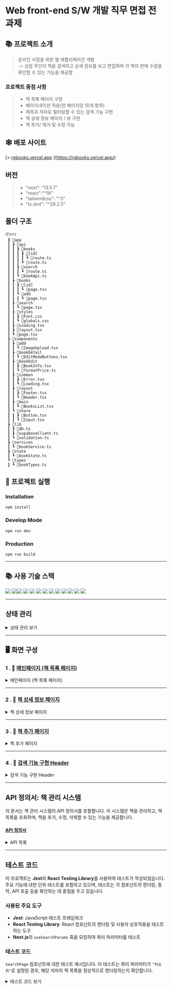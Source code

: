 # Web front-end S/W 개발 직무 면접 전 과제

## 📚 프로젝트 소개 
> 온라인 서점을 위한 웹 애플리케이션 개발
> <br/>-> 상점 주인이 책을 검색하고 상세 정보를 보고 편집하며 각 책의 판매 수량을 확인할 수 있는 기능을 제공함

### 프로젝트 중점 사항
> - 책 목록 페이지 구현
> - 페이지네이션 적용(한 페이지당 10개 항목)
> - 제목과 저자로 필터링할 수 있는 검색 기능 구현
> - 책 상세 정보 페이지 / 뷰 구현
> - 책 추가/ 제거 및 수정 가능


## 🕸️ 배포 사이트

[> [rgbooks.vercel.app](rgbooks.vercel.app)
](https://rgbooks.vercel.app/)

## 버전
> - "next": "13.5.7"
> - "react":"^18"
> - "tailwindcss": "^3"
> - "ts-jest": "^29.2.5"

## 폴더 구조
```
📦src
 ┣ 📂app
 ┃ ┣ 📂api
 ┃ ┃ ┣ 📂books
 ┃ ┃ ┃ ┣ 📂[id]
 ┃ ┃ ┃ ┃ ┗ 📜route.ts
 ┃ ┃ ┃ ┗ 📜route.ts
 ┃ ┃ ┣ 📂search
 ┃ ┃ ┃ ┗ 📜route.ts
 ┃ ┃ ┗ 📜bookApi.ts
 ┃ ┣ 📂books
 ┃ ┃ ┣ 📂[id]
 ┃ ┃ ┃ ┗ 📜page.tsx
 ┃ ┃ ┗ 📂add
 ┃ ┃ ┃ ┗ 📜page.tsx
 ┃ ┣ 📂search
 ┃ ┃ ┗ 📜page.tsx
 ┃ ┣ 📂styles
 ┃ ┃ ┣ 📜Font.css
 ┃ ┃ ┗ 📜globals.css
 ┃ ┣ 📜Loading.tsx
 ┃ ┣ 📜layout.tsx
 ┃ ┗ 📜page.tsx
 ┣ 📂components
 ┃ ┣ 📂add
 ┃ ┃ ┗ 📜ImageUpload.tsx
 ┃ ┣ 📂bookDetail
 ┃ ┃ ┗ 📜EditModeButtons.tsx
 ┃ ┣ 📂bookEdit
 ┃ ┃ ┣ 📜BookInfo.tsx
 ┃ ┃ ┗ 📜formatPrice.ts
 ┃ ┣ 📂common
 ┃ ┃ ┣ 📜Error.tsx
 ┃ ┃ ┗ 📜Loading.tsx
 ┃ ┣ 📂layout
 ┃ ┃ ┣ 📜Footer.tsx
 ┃ ┃ ┗ 📜Header.tsx
 ┃ ┣ 📂main
 ┃ ┃ ┗ 📜BooksList.tsx
 ┃ ┗ 📂share
 ┃ ┃ ┣ 📜Button.tsx
 ┃ ┃ ┗ 📜Input.tsx
 ┣ 📂lib
 ┃ ┣ 📜db.ts
 ┃ ┣ 📜supabaseClient.ts
 ┃ ┗ 📜validation.ts
 ┣ 📂services
 ┃ ┗ 📜bookService.ts
 ┣ 📂state
 ┃ ┗ 📜bookState.ts
 ┗ 📂types
 ┃ ┗ 📜bookTypes.ts
```

## 🏁 프로젝트 실행
### Installation
```
npm install
```
### Develop Mode
```
npm run dev
```
### Production
```
npm run build
```
----

## 📚 사용 기술 스택
<img src="https://img.shields.io/badge/Next.js-000000?style=flat-square&logo=Next.js&logoColor=white"/> <img src="https://img.shields.io/badge/React-61DAFB?style=flat-square&logo=React&logoColor=black"/><img src="https://img.shields.io/badge/React Query-FF4154?style=flat-square&logo=react-query&logoColor=white"/> <img src="https://img.shields.io/badge/Recoil-3578E5?style=flat-square&logo=Recoil&logoColor=white"/>
<img src="https://img.shields.io/badge/Tailwind CSS-06B6D4?style=flat-square&logo=Tailwind CSS&logoColor=white"/> <img src="https://img.shields.io/badge/Vercel-000000?style=flat-square&logo=Vercel&logoColor=white"/> <img src="https://img.shields.io/badge/Supabase-3ECF8E?style=flat-square&logo=supabase&logoColor=white"/> <img src="https://img.shields.io/badge/Prisma-2D3748?style=flat-square&logo=Prisma&logoColor=white"/> <img src="https://img.shields.io/badge/Jest-%23C21325?style=flat-square&logo=jest&logoColor=white"/> <img src="https://img.shields.io/badge/React Testing Library-E33332?style=flat-square&logo=testing-library&logoColor=white"/> <img src="https://img.shields.io/badge/JavaScript-F7DF1E?style=flat-square&logo=javascript&logoColor=black"/> <img src="https://img.shields.io/badge/Git-F05032?style=flat-square&logo=git&logoColor=white"/> <img src="https://img.shields.io/badge/GitHub-181717?style=flat-square&logo=GitHub&logoColor=white"/>

---

## 상태 관리
<details>

 <summary>상태 관리 보기</summary>
  
  ### 상태 관리 라이브러리

  - **React Query**: 서버 데이터를 가져오고 캐싱하는 데 사용됩니다. 예를 들어, 도서 목록 데이터를 서버에서 가져오는 데 `useQuery` 훅을 사용합니다.
  - **Recoil**: 애플리케이션의 전역 상태 관리를 위해 사용됩니다. 컴포넌트 간 상태 공유와 업데이트가 간편합니다. 예를 들어, 책 등록 폼에서 사용자의 입력 데이터를 상태로 관리하는 데 `useRecoilState`를 사용합니다.

  ### 상태 흐름

  - `useQuery` 훅을 통해 `books` 데이터를 가져옵니다.
  - 데이터 로딩 중에는 로딩 컴포넌트를 표시하고, 에러가 발생하면 에러 메시지를 표시합니다.
  - `books` 데이터가 존재하지 않으면 "책이 없습니다."라는 메시지를 표시합니다.
  - `Recoil`을 통해 책 등록 폼의 상태를 관리합니다. 사용자가 폼을 작성할 때 입력값을 `bookStateAdd` 상태에 저장합니다.

  ### 상태 업데이트

  상태 값은 `useQuery`와 `useRecoilState`를 사용하여 관리됩니다. `react-query`는 서버 데이터를 자동으로 캐시하고, 상태가 변경되면 컴포넌트가 자동으로 리렌더링됩니다. `Recoil`은 애플리케이션 내에서 전역적으로 상태를 관리할 수 있게 해줍니다.

  ```tsx
  const {
    data: books = [],
    error,
    isLoading,
  } = useQuery<Book[], Error>({
    queryKey: ['books'],
    queryFn: fetchBooks,
  });
```

``` const [bookData, setBookData] = useRecoilState(bookStateAdd);```

</details>

---

## 🖥️ 화면 구성

### 1 . 📖 **[메인페이지 (책 목록 페이지)](##)**
<details>
  <summary>메인페이지 (책 목록 페이지)</summary>

  | **메인페이지 (책 목록 페이지)** |  
  |:------------:|  
  | ![main](https://velog.velcdn.com/images/leeeee/post/edbc9764-3998-4075-b7e9-f1d137dc1b64/image.png) |  

  ### 1. **책 목록 데이터 로드**
  - **`/api/books` 엔드포인트**에서 데이터를 요청하여 책 목록을 가져옵니다.
  - **React Query의 `useQuery` 훅**을 사용하여 비동기 데이터를 효율적으로 처리합니다.
    - **데이터 상태 관리**:
      - **로딩 중**: `Loading` 컴포넌트를 표시.
      - **에러 발생**: `ErrorMessage` 컴포넌트를 표시.
      - **성공 시**: 책 목록 데이터를 `BooksList` 컴포넌트로 렌더링.
    - **캐싱 기능**: 새로운 데이터 요청이 필요하지 않은 경우, 저장된 캐시 데이터를 활용하여 빠르게 데이터를 표시합니다.

  ### 2. **페이지네이션**
  - **페이지당 10개씩** 데이터를 표시합니다.
  - 페이지 하단에는 **페이지네이션 네비게이션 버튼**을 제공합니다.
    - **탐색 기능**:
      - 사용자는 이전, 다음, 또는 특정 페이지로 이동할 수 있습니다.
    - **상태 관리**:
      - 현재 페이지는 **강조 표시**됩니다.
      - 첫 번째 및 마지막 페이지에서는 **이전/다음 버튼 비활성화**.
  - 이러한 방식으로 직관적이고 효율적인 탐색 환경을 제공합니다.

  ## 💡 요약
  - **데이터 로드**: `useQuery`를 활용한 비동기 데이터 처리 및 캐싱.
  - **UI 구성**: 로딩, 에러, 성공 상태에 따라 유연한 UI 표시.
  - **페이지네이션**: 사용자 친화적인 탐색 환경 제공.
</details>

---

### 2 . 📖 **[책 상세 정보 페이지](##)**
<details>
  <summary>책 상세 정보 페이지</summary>

  책 상세 정보 페이지는 **특정 도서의 정보를 확인**하고, **수정**하거나 **삭제**할 수 있는 기능을 제공합니다. 페이지는 다음과 같은 주요 기능으로 구성되어 있습니다.

  |  **책 상세정보 페이지**  | **수정 모드**  |
  |:------------:|:------------:|
  | ![book-detail](https://velog.velcdn.com/images/leeeee/post/0deccb1e-7533-43e8-bacb-54bee7b1aac9/image.png) | ![edit-mode](https://velog.velcdn.com/images/leeeee/post/c3c56247-9a1d-4879-bf30-5d2baf75e309/image.png) |

  ### 📚 도서 정보 가져오기
  - **`useEffect`** 훅을 사용하여 페이지가 렌더링될 때, 도서 ID를 기반으로 해당 도서 정보를 서버에서 비동기로 가져옵니다.
  - **`fetchBookById` API**를 호출하여 데이터를 받아오며, 성공 시 다음 상태를 업데이트합니다:
    - **`book`** 상태: 렌더링에 사용되는 데이터.
    - **Recoil 상태 (`bookEditState`)**: 수정 모드에서 사용되는 데이터.
  - **실패 시** 에러 메시지를 설정하여 `ErrorMessage` 컴포넌트로 표시합니다.

  ### ✏️ 도서 수정 기능
  1. **수정 모드 활성화**  
     - **수정 버튼**을 클릭하면 수정 모드로 전환됩니다.
     - 수정 모드에서는 제목, 저자, 수량, 가격, 설명 등의 필드가 **`input`** 또는 **`textarea`**로 변환됩니다.
  2. **실시간 수정**  
     - **Recoil 상태 (`bookEditState`)**를 활용하여 입력값을 즉시 반영합니다.
     - 필드 수정 시, 상태가 실시간으로 업데이트되어 사용자 경험이 향상됩니다.
  3. **수정 내용 저장**  
     - **저장 버튼**을 클릭하여 수정된 데이터를 저장합니다.
     - `handleSave` 함수는 Recoil 상태에서 데이터를 가져와 새로운 객체를 생성하고, **`updateBookById` API**를 호출하여 서버에 저장합니다.
     - 서버에서 수정된 데이터를 반환받아 **`book` 상태**를 업데이트하며, 수정 모드를 종료합니다.
     - API 호출 실패 시 에러 메시지를 표시합니다.

  ### 🗑️ 도서 삭제 기능
  1. **삭제 모드 활성화**  
     - **삭제 버튼**을 클릭하면 해당 도서를 삭제할 수 있습니다.
  2. **삭제 동작**  
     - `handleDelete` 함수는 **`deleteBookById` API**를 호출하여 서버에서 특정 도서를 삭제합니다.
     - 삭제 성공 시:
       - **알림 메시지**가 표시됩니다.
       - 사용자가 **홈 페이지(`/`)**로 리다이렉트됩니다.
     - 삭제 실패 시 **에러 메시지**가 표시됩니다.

  ## 💡 주요 기능 요약
  - **도서 정보 확인**: 비동기 API 호출로 정보를 가져오고, 페이지에 렌더링합니다.
  - **수정 기능**: 제목, 저자, 수량, 가격, 설명 등을 수정하고 저장할 수 있습니다.
  - **삭제 기능**: 특정 도서를 삭제하여 데이터베이스에서 제거할 수 있습니다.
</details>

---

### 3 . 📖 **[책 추가 페이지](##)**
<details>
  <summary>책 추가 페이지</summary>

  | **책 추가 페이지** |  
  |:------------:|  
  | ![add-book](https://velog.velcdn.com/images/leeeee/post/e1597c0a-1553-416e-ac4b-9a56ee3a7bd5/image.png) |  

  ### 1. **책 정보 입력**
  사용자는 책의 **제목**, **저자**, **가격**, **수량**, **설명**을 입력할 수 있습니다. 입력된 데이터는 **`useRecoilState`**를 사용하여 상태로 관리됩니다.

  - **입력 필드**:
    - 제목, 저자, 가격, 수량, 책 설명을 위한 입력란.
    - 책 이미지 업로드 기능(`ImageUpload` 컴포넌트).
    
  ### 2. **유효성 검사**
  - 책 정보를 제출할 때, **`bookSchema`**를 사용하여 유효성 검사를 수행합니다.
  - 검사에 실패하면, 각 필드에 대한 **에러 메시지**가 표시됩니다.

  ### 3. **책 추가**
  - **`useMutation`**을 활용하여 책 정보를 서버에 POST 요청을 통해 추가합니다.
  - 성공적으로 책이 등록되면, **알림**을 표시하고, 초기 상태로 되돌린 후 홈 페이지로 리다이렉트됩니다.

  ### 4. **에러 처리**
  - 책 추가 과정에서 오류가 발생하면 **에러 메시지**가 표시됩니다.
</details>

---

### 4 . 📖 **[검색 기능 구현 Header](##)**
<details>
  <summary>검색 기능 구현 Header</summary>

  |  **Header**  | **검색 결과 반환 컴포넌트 (/search)** |
  |:------------:|:------------:|
  | ![Header](https://velog.velcdn.com/images/leeeee/post/eb409901-cdf8-439a-ad4e-2cf66e4029fd/image.png) | ![search](https://velog.velcdn.com/images/leeeee/post/ccf117f3-bef1-40a0-a650-9a9d4133332a/image.png) |

  - **기능**: 검색창과 드롭다운 메뉴를 통해 사용자가 검색 옵션을 선택하고 검색어를 입력할 수 있도록 함.
  - **상태 관리** :
    - `isDropdownOpen`: 드롭다운 메뉴의 열림/닫힘 상태를 관리.
    - `selectedOption`: 선택된 검색 옵션을 저장 (기본값: '통합검색').
    - `searchTerm`: 사용자가 입력한 검색어를 저장.
    
  - **핵심 로직**:
    - 드롭다운을 클릭하면 `isDropdownOpen` 상태가 변경되고, 그에 따라 드롭다운 메뉴가 보임.
    - 검색어와 선택된 옵션을 이용해 검색 요청을 `/search` URL로 보내며, URL 쿼리 파라미터로 `option`과 `query`를 전달.
    - 검색 버튼 클릭 시 `handleSearch` 함수가 호출되어 해당 쿼리 파라미터를 포함하는 URL로 라우팅.
</details>

---

## API 정의서: 책 관리 시스템

이 문서는 책 관리 시스템의 API 정의서를 포함합니다. 이 시스템은 책을 관리하고, 책 목록을 조회하며, 책을 추가, 수정, 삭제할 수 있는 기능을 제공합니다.

#### [API 정의서](#)

<details>
  <summary>API 목록</summary>

  ## 1. **책 목록 조회 (GET /api/books)**

  - **목적**: 모든 책 목록을 조회
  - **메소드**: `GET`
  - **URL**: `/api/books`
  - **쿼리 파라미터**:
    - `author` (선택적): 특정 저자의 책만 조회
    - `priceMin` (선택적): 최소 가격으로 필터링
    - `priceMax` (선택적): 최대 가격으로 필터링
    - `page` (선택적): 페이지 번호
    - `limit` (선택적): 한 페이지에 표시할 책의 수
  - **응답 예시**:
    ```json
    {
      "data": [
        {
          "id": 32,
          "title": "엄마의 대화력",
          "author": "허승희",
          "price": 19000,
          "quantity": 12,
          "imageUrl": "https://image.jpg",
          "description": "책 설명"
        }
     ]
    }

    ```

  ### 2. **책 상세 조회 (GET /api/books/:id)**

  - **목적**: 책의 상세 정보를 조회
  - **메소드**: `GET`
  - **URL**: `/api/books/:id`
  - **URL 파라미터**:
    - `id`: 책의 고유 ID
  - **응답 예시**:
    ```json
    {
      "id": 32,
      "title": "엄마의 대화력",
      "author": "허승희",
      "price": 19000,
      "quantity": 12,
      "imageUrl": "https://image.jpg",
      "description": "책 설명"
    }
    ```

  ### 3. **책 추가 (POST /api/books)**

  - **목적**: 새 책을 추가
  - **메소드**: `POST`
  - **URL**: `/api/books`
  - **요청 예시**:
    ```json
    {
      "title": "새로운 책 제목",
      "author": "저자 이름",
      "price": 15000,
      "quantity": 5,
      "imageUrl": "https://image.jpg",
      "description": "책 설명"
    }
    ```
  - **응답 예시**:
    ```json
    {
      "id": 33,
      "title": "새로운 책 제목",
      "author": "저자 이름",
      "price": 15000,
      "quantity": 5,
      "imageUrl": "https://image.jpg",
      "description": "책 설명"
    }
    ```

  ### 4. **책 정보 수정 (PUT /api/books/:id)**

  - **목적**: 기존 책 정보를 수정
  - **메소드**: `PUT`
  - **URL**: `/api/books/:id`
  - **URL 파라미터**:
    - `id`: 수정할 책의 고유 ID
  - **요청 예시**:
    ```json
    {
      "title": "수정된 책 제목",
      "author": "저자 이름",
      "price": "수정된 가격",
      "quantity": "수정된 수량",
      "imageUrl": "https://image.jpg",
      "description": "수정된 책 설명"
    }
    ```
  - **응답 예시**:
    ```json
    {
      "id": 32,
      "title": "수정된 책 제목",
      "author": "저자 이름",
      "price": "수정된 가격",
      "quantity": "수정된 수량",
      "imageUrl": "https://image.jpg",
      "description": "수정된 책 설명"
    }
    ```

  ### 에러 응답 예시

  - **책이 존재하지 않을 경우** (404):
    ```json
    {
      "error": "책을 찾을 수 없습니다."
    }
    ```

  - **잘못된 요청** (400):
    ```json
    {
      "error": "잘못된 요청입니다."
    }
    ```


### Prisma 모델

이 시스템에서 사용하는 Prisma 모델은 다음과 같습니다:

```prisma
model Book {
  id          Int       @id @default(autoincrement())
  title       String
  author      String
  price       Float
  quantity    Int
  imageUrl    String?
  description String
  createdAt   DateTime  @default(now())
  updatedAt   DateTime  @updatedAt
}
```

</details>

---

## 테스트 코드

이 프로젝트는 **Jest**와 **React Testing Library**를 사용하여 테스트가 작성되었습니다. 주요 기능에 대한 단위 테스트를 포함하고 있으며, 테스트는 각 컴포넌트의 렌더링, 동작, API 호출 등을 확인하는 데 중점을 두고 있습니다.

### 사용된 주요 도구
- **Jest**: JavaScript 테스트 프레임워크
- **React Testing Library**: React 컴포넌트의 렌더링 및 사용자 상호작용을 테스트하는 도구
- **Next.js**의 `useSearchParams` 훅을 모킹하여 쿼리 파라미터를 테스트

### 테스트 코드
`SearchPage` 컴포넌트에 대한 테스트 예시입니다. 이 테스트는 쿼리 파라미터가 `"허승희"`로 설정된 경우, 해당 저자의 책 목록을 정상적으로 렌더링하는지 확인합니다.

<details>
  <summary>테스트 코드 보기</summary>

```tsx
import { render, screen, waitFor } from '@testing-library/react';
import SearchPage from '@/app/search/page';
import { useSearchParams } from 'next/navigation';

// useSearchParams 훅을 모킹
jest.mock('next/navigation', () => ({
  useSearchParams: jest.fn(),
}));

describe('SearchPage', () => {
  it('should display search results for author "허승희"', async () => {
    (useSearchParams as jest.Mock).mockReturnValue({
      get: (key: string) => {
        if (key === 'query') return '허승희';
        if (key === 'option') return '통합검색';
        return null;
      },
    });

    const mockResults = [
      {
        id: 32,
        title: '엄마의 대화력',
        author: '허승희',
        price: 19000,
        quantity: 12,
        imageUrl:
          'https://hfaergimikwprxpcquxh.supabase.co/storage/v1/object/public/book-image/1733901369593_9791191378634.jpg',
        description:
          '수많은 육아서와 교육 전문가들은 세상의 엄마들에게 이런 부담을 지우고 있다...',
        createdAt: '2024-12-11T07:16:37.699Z',
        updatedAt: '2024-12-11T07:16:37.699Z',
      },
    ];

    global.fetch = jest.fn().mockResolvedValue({
      ok: true,
      json: jest.fn().mockResolvedValue(mockResults),
    });

    render(<SearchPage />);

    await waitFor(() => {
      expect(screen.getByText('엄마의 대화력')).toBeInTheDocument();
    });
  });
});
```

</detail>
